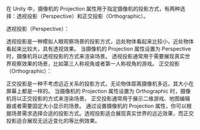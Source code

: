 在 Unity 中，摄像机的 Projection 属性用于指定摄像机的投影方式，有两种选择：透视投影（Perspective）和正交投影（Orthographic）。

透视投影（Perspective）：

透视投影是一种模拟人眼观察场景的投影方式，远处物体看起来比较小，近处物体看起来比较大，具有透视效果。
当摄像机的 Projection 属性设置为 Perspective 时，摄像机将以透视投影的方式来渲染场景。
透视投影通常用于需要展现真实世界观察效果的场景，比如第三人称视角或者第一人称视角的游戏。
正交投影（Orthographic）：

正交投影是一种不考虑远近关系的投影方式，无论物体距离摄像机多远，其大小在屏幕上都是一样的。
当摄像机的 Projection 属性设置为 Orthographic 时，摄像机将以正交投影的方式来渲染场景。
正交投影通常用于展示二维游戏、地图编辑器或者需要固定大小显示的场景。
通过设置摄像机的 Projection 属性，你可以根据场景需求选择合适的投影方式。透视投影适合展现真实世界的远近效果，而正交投影适合展现无远近变化的等比例效果。